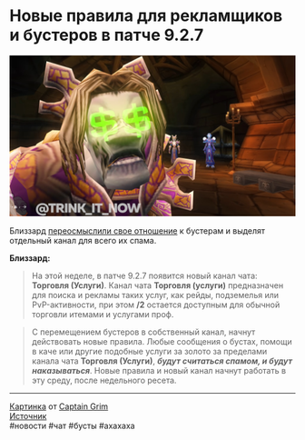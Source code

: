 # Новые правила для рекламщиков и бустеров в патче 9.2.7

<p align="center">
<img src="https://raw.githubusercontent.com/MagicalCow/TrinkIT-News/main/Sources/Assets/WH328354/WH328354-01.jpg" width="600"/>
</p>  

Близзард [переосмыслили свое отношение](https://us.forums.blizzard.com/en/wow/t/new-services-advertisement-policy/1307494) к бустерам и выделят отдельный канал для всего их спама.

**Близзард:**
> На этой неделе, в патче 9.2.7 появится новый канал чата: **Торговля (Услуги)**. Канал чата **Торговля (услуги)** предназначен для поиска и рекламы таких услуг, как рейды, подземелья или PvP-активности, при этом **/2** остается доступным для обычной торговли итемами и услугами проф.

> С перемещением бустеров в собственный канал, начнут действовать новые правила. Любые сообщения о бустах, помощи в каче или другие подобные услуги за золото за пределами канала чата **Торговля (Услуги)**, ***будут считаться спамом, и будут наказываться***. Новые правила и новый канал начнут работать в эту среду, после недельного ресета.

---
[Картинка](https://www.youtube.com/watch?v=5P9aTVHdlX8&t=53s) от [Captain Grim](https://www.youtube.com/c/CaptainGrim)  
[Источник](https://www.wowhead.com/news/328354)  
#новости #чат #бусты #ахахаха